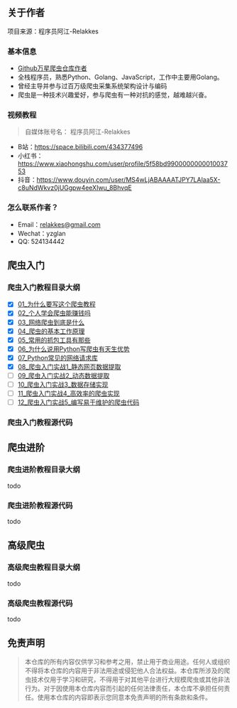 ## 关于作者
项目来源：程序员阿江-Relakkes
### 基本信息
- [Github万星爬虫仓库作者](https://github.com/NanmiCoder/MediaCrawler)
- 全栈程序员，熟悉Python、Golang、JavaScript，工作中主要用Golang。
- 曾经主导并参与过百万级爬虫采集系统架构设计与编码
- 爬虫是一种技术兴趣爱好，参与爬虫有一种对抗的感觉，越难越兴奋。

### 视频教程
> 自媒体账号名： 程序员阿江-Relakkes
- B站：https://space.bilibili.com/434377496
- 小红书：https://www.xiaohongshu.com/user/profile/5f58bd990000000001003753
- 抖音：https://www.douyin.com/user/MS4wLjABAAAATJPY7LAlaa5X-c8uNdWkvz0jUGgpw4eeXIwu_8BhvqE

### 怎么联系作者？
- Email：relakkes@gmail.com
- Wechat：yzglan
- QQ: 524134442


## 爬虫入门
### 爬虫入门教程目录大纲
- [x] [01_为什么要写这个爬虫教程](爬虫入门/01_为什么要写这个爬虫教程.md)
- [x] [02_个人学会爬虫能赚钱吗](爬虫入门/02_个人学会爬虫能赚钱吗.md)
- [x] [03_网络爬虫到底是什么](爬虫入门/03_网络爬虫到底是什么.md)
- [x] [04_爬虫的基本工作原理](爬虫入门/04_爬虫的基本工作原理.md)
- [x] [05_常用的抓包工具有那些](爬虫入门/05_常用的抓包工具有那些.md)
- [x] [06_为什么说用Python写爬虫有天生优势](爬虫入门/06_为什么说用Python写爬虫有天生优势.md)
- [x] [07_Python常见的网络请求库](爬虫入门/07_Python常见的网络请求库.md)
- [x] [08_爬虫入门实战1_静态网页数据提取](爬虫入门/08_爬虫入门实战1_静态网页数据提取.md)
- [ ] [09_爬虫入门实战2_动态数据提取](爬虫入门/09_爬虫入门实战2_动态数据提取.md)
- [ ] [10_爬虫入门实战3_数据存储实现](爬虫入门/10_爬虫入门实战3_数据存储实现.md)
- [ ] [11_爬虫入门实战4_高效率的爬虫实现](爬虫入门/11_爬虫入门实战4_高效率的爬虫实现.md)
- [ ] [12_爬虫入门实战5_编写易于维护的爬虫代码](爬虫入门/12_爬虫入门实战5_编写易于维护的爬虫代码.md)
### 爬虫入门教程源代码

## 爬虫进阶
### 爬虫进阶教程目录大纲
todo
### 爬虫进阶教程源代码
todo



## 高级爬虫
### 高级爬虫教程目录大纲
todo
### 高级爬虫教程源代码
todo


## 免责声明
>本仓库的所有内容仅供学习和参考之用，禁止用于商业用途。任何人或组织不得将本仓库的内容用于非法用途或侵犯他人合法权益。本仓库所涉及的爬虫技术仅用于学习和研究，不得用于对其他平台进行大规模爬虫或其他非法行为。对于因使用本仓库内容而引起的任何法律责任，本仓库不承担任何责任。使用本仓库的内容即表示您同意本免责声明的所有条款和条件。

